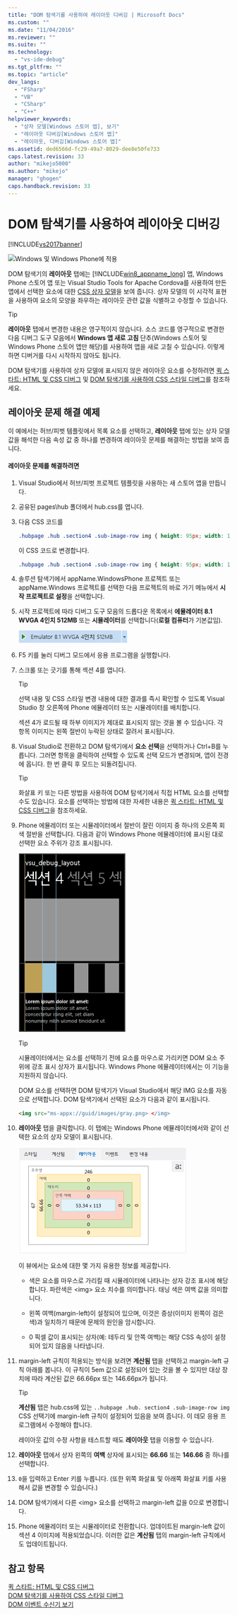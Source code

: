 ```yaml
---
title: "DOM 탐색기를 사용하여 레이아웃 디버깅 | Microsoft Docs"
ms.custom: ""
ms.date: "11/04/2016"
ms.reviewer: ""
ms.suite: ""
ms.technology: 
  - "vs-ide-debug"
ms.tgt_pltfrm: ""
ms.topic: "article"
dev_langs: 
  - "FSharp"
  - "VB"
  - "CSharp"
  - "C++"
helpviewer_keywords: 
  - "상자 모델[Windows 스토어 앱], 보기"
  - "레이아웃 디버깅[Windows 스토어 앱]"
  - "레이아웃, 디버깅[Windows 스토어 앱]"
ms.assetid: ded6566d-fc29-49a7-8029-dee8e50fe733
caps.latest.revision: 33
author: "mikejo5000"
ms.author: "mikejo"
manager: "ghogen"
caps.handback.revision: 33
---
```

# DOM 탐색기를 사용하여 레이아웃 디버깅
[!INCLUDE[vs2017banner](../code-quality/includes/vs2017banner.md)]

![Windows 및 Windows Phone에 적용](~/debugger/media/windows_and_phone_content.png "windows\_and\_phone\_content")  
  
 DOM 탐색기의 **레이아웃** 탭에는 [!INCLUDE[win8_appname_long](../debugger/includes/win8_appname_long_md.md)] 앱, Windows Phone 스토어 앱 또는 Visual Studio Tools for Apache Cordova를 사용하여 만든 앱에서 선택한 요소에 대한 [CSS 상자 모델](http://go.microsoft.com/fwlink/?LinkID=238778)을 보여 줍니다. 상자 모델의 이 시각적 표현을 사용하여 요소의 모양을 좌우하는 레이아웃 관련 값을 식별하고 수정할 수 있습니다.  
  
> [!TIP]
>  **레이아웃** 탭에서 변경한 내용은 영구적이지 않습니다. 소스 코드를 영구적으로 변경한 다음 디버그 도구 모음에서 **Windows 앱 새로 고침** 단추\(Windows 스토어 및 Windows Phone 스토어 앱만 해당\)를 사용하여 앱을 새로 고칠 수 있습니다. 이렇게 하면 디버거를 다시 시작하지 않아도 됩니다.  
  
 DOM 탐색기를 사용하여 상자 모델에 표시되지 않은 레이아웃 요소를 수정하려면 [퀵 스타트: HTML 및 CSS 디버그](../debugger/quickstart-debug-html-and-css.md) 및 [DOM 탐색기를 사용하여 CSS 스타일 디버그](../debugger/debug-css-styles-using-dom-explorer.md)를 참조하세요.  
  
## 레이아웃 문제 해결 예제  
 이 예에서는 허브\/피벗 템플릿에서 목록 요소를 선택하고, **레이아웃** 탭에 있는 상자 모델 값을 해석한 다음 속성 값 중 하나를 변경하여 레이아웃 문제를 해결하는 방법을 보여 줍니다.  
  
#### 레이아웃 문제를 해결하려면  
  
1.  Visual Studio에서 허브\/피벗 프로젝트 템플릿을 사용하는 새 스토어 앱을 만듭니다.  
  
2.  공유된 pages\\hub 폴더에서 hub.css를 엽니다.  
  
3.  다음 CSS 코드를  
  
    ```css  
    .hubpage .hub .section4 .sub-image-row img { height: 95px; width: 130px; }  
    ```  
  
     이 CSS 코드로 변경합니다.  
  
    ```css  
    .hubpage .hub .section4 .sub-image-row img { height: 95px; width: 130px; margin-left: 5em; }  
    ```  
  
4.  솔루션 탐색기에서 appName.WindowsPhone 프로젝트 또는 appName.Windows 프로젝트를 선택한 다음 프로젝트의 바로 가기 메뉴에서 **시작 프로젝트로 설정**을 선택합니다.  
  
5.  시작 프로젝트에 따라 디버그 도구 모음의 드롭다운 목록에서 **에뮬레이터 8.1 WVGA 4인치 512MB** 또는 **시뮬레이터**를 선택합니다\(**로컬 컴퓨터**가 기본값임\).  
  
     ![디버그 대상 선택](../debugger/media/js_dom_debug_target_emu.png "JS\_DOM\_Debug\_Target\_Emu")  
  
6.  F5 키를 눌러 디버그 모드에서 응용 프로그램을 실행합니다.  
  
7.  스크롤 또는 긋기를 통해 섹션 4를 엽니다.  
  
    > [!TIP]
    >  선택 내용 및 CSS 스타일 변경 내용에 대한 결과를 즉시 확인할 수 있도록 Visual Studio 창 오른쪽에 Phone 에뮬레이터 또는 시뮬레이터를 배치합니다.  
  
     섹션 4가 로드될 때 하부 이미지가 제대로 표시되지 않는 것을 볼 수 있습니다. 각 항목 이미지는 왼쪽 절반이 누락된 상태로 잘려서 표시됩니다.  
  
8.  Visual Studio로 전환하고 DOM 탐색기에서 **요소 선택**을 선택하거나 Ctrl\+B를 누릅니다. 그러면 항목을 클릭하여 선택할 수 있도록 선택 모드가 변경되며, 앱이 전경에 옵니다. 한 번 클릭 후 모드는 되돌려집니다.  
  
    > [!TIP]
    >  화살표 키 또는 다른 방법을 사용하여 DOM 탐색기에서 직접 HTML 요소를 선택할 수도 있습니다. 요소를 선택하는 방법에 대한 자세한 내용은 [퀵 스타트: HTML 및 CSS 디버그](../debugger/quickstart-debug-html-and-css.md)을 참조하세요.  
  
9. Phone 에뮬레이터 또는 시뮬레이터에서 절반이 잘린 이미지 중 하나의 오른쪽 회색 절반을 선택합니다. 다음과 같이 Windows Phone 에뮬레이터에 표시된 대로 선택한 요소 주위가 강조 표시됩니다.  
  
     ![DOM 요소 선택 중](../debugger/media/js_css_layout_select.png "JS\_CSS\_Layout\_Select")  
  
    > [!TIP]
    >  시뮬레이터에서는 요소를 선택하기 전에 요소를 마우스로 가리키면 DOM 요소 주위에 강조 표시 상자가 표시됩니다. Windows Phone 에뮬레이터에서는 이 기능을 지원하지 않습니다.  
  
     DOM 요소를 선택하면 DOM 탐색기가 Visual Studio에서 해당 IMG 요소를 자동으로 선택합니다. DOM 탐색기에서 선택된 요소가 다음과 같이 표시됩니다.  
  
    ```html  
    <img src="ms-appx://guid/images/gray.png> </img>  
    ```  
  
10. **레이아웃** 탭을 클릭합니다. 이 탭에는 Windows Phone 에뮬레이터에서와 같이 선택한 요소의 상자 모델이 표시됩니다.  
  
     ![DOM 탐색기의 레이아웃 탭](../debugger/media/js_css_layout.png "JS\_CSS\_Layout")  
  
     이 뷰에서는 요소에 대한 몇 가지 유용한 정보를 제공합니다.  
  
    -   색은 요소를 마우스로 가리킬 때 시뮬레이터에 나타나는 상자 강조 표시에 해당합니다. 파란색은 \<img\> 요소 치수를 의미합니다. 태닝 색은 여백 값을 의미합니다.  
  
    -   왼쪽 여백\(margin\-left\)이 설정되어 있으며, 이것은 증상\(이미지 왼쪽이 검은색\)과 일치하기 때문에 문제의 원인을 암시합니다.  
  
    -   0 픽셀 값이 표시되는 상자\(예: 테두리 및 안쪽 여백\)는 해당 CSS 속성이 설정되어 있지 않음을 나타냅니다.  
  
11. margin\-left 규칙이 적용되는 방식을 보려면 **계산됨** 탭을 선택하고 margin\-left 규칙 아래를 봅니다. 이 규칙이 5em 값으로 설정되어 있는 것을 볼 수 있지만 대상 장치에 따라 계산된 값은 66.66px 또는 146.66px가 됩니다.  
  
    > [!TIP]
    >  **계산됨** 탭은 hub.css에 있는 `..hubpage .hub. section4 .sub-image-row img` CSS 선택기에 margin\-left 규칙이 설정되어 있음을 보여 줍니다. 이 데모 응용 프로그램에서 수정해야 합니다.  
  
     레이아웃 값의 수정 사항을 테스트할 때도 **레이아웃** 탭을 이용할 수 있습니다.  
  
12. **레이아웃** 탭에서 상자 왼쪽의 **여백** 상자에 표시되는 **66.66** 또는 **146.66** 중 하나를 선택합니다.  
  
13. `0`을 입력하고 Enter 키를 누릅니다. \(또한 위쪽 화살표 및 아래쪽 화살표 키를 사용해서 값을 변경할 수 있습니다.\)  
  
14. DOM 탐색기에서 다른 \<img\> 요소를 선택하고 margin\-left 값을 0으로 변경합니다.  
  
15. Phone 에뮬레이터 또는 시뮬레이터로 전환합니다. 업데이트된 margin\-left 값이 섹션 4 이미지에 적용되었습니다. 이러한 값은 **계산됨** 탭의 margin\-left 규칙에서도 업데이트됩니다.  
  
## 참고 항목  
 [퀵 스타트: HTML 및 CSS 디버그](../debugger/quickstart-debug-html-and-css.md)   
 [DOM 탐색기를 사용하여 CSS 스타일 디버그](../debugger/debug-css-styles-using-dom-explorer.md)   
 [DOM 이벤트 수신기 보기](../debugger/view-dom-event-listeners.md)